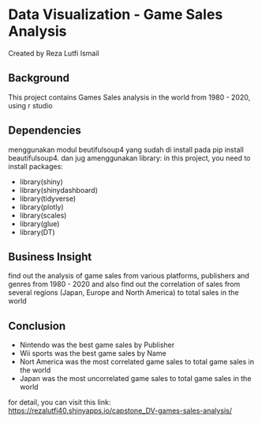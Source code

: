 # Data Visualization - Game Sales Analysis 
Created by Reza Lutfi Ismail 

## Background
This project contains Games Sales analysis in the world from 1980 - 2020, using r studio 

## Dependencies
menggunakan modul beutifulsoup4 yang sudah di install pada pip install beautifulsoup4. dan jug amenggunakan library:
in this project, you need to install packages: 
- library(shiny)
- library(shinydashboard)
- library(tidyverse)
- library(plotly)
- library(scales)
- library(glue)
- library(DT)

## Business Insight
find out the analysis of game sales from various platforms, publishers and genres from 1980 - 2020 and also find out the correlation of sales from several regions (Japan, Europe and North America) to total sales in the world

## Conclusion
- Nintendo was the best game sales by Publisher 
- Wii sports was the best game sales by Name
- Nort America was the most correlated game sales to total game sales in the world 
- Japan was the most uncorrelated game sales to total game sales in the world  

for detail, you can visit this link: 
https://rezalutfi40.shinyapps.io/capstone_DV-games-sales-analysis/